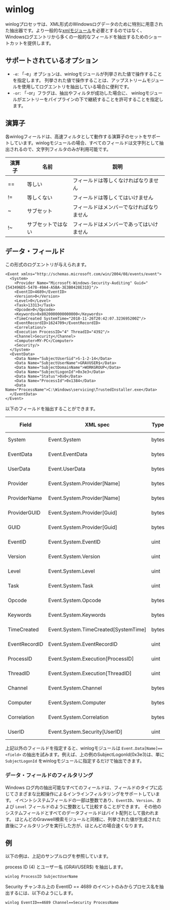 # winlog

winlogプロセッサは、XML形式のWindowsログデータのために特別に用意された抽出器です。より一般的な[xmlモジュール](/#!search/xml/xml.md)を必要とするのではなく、 Windowsログエントリから多くの一般的なフィールドを抽出するためのショートカットを提供します。

## サポートされているオプション

* `-e`: 「-e」オプションは、winlogモジュールが列挙された値で操作することを指定します。 列挙された値で操作することは、アップストリームモジュールを使用してログエントリを抽出している場合に便利です。
* `-or`: 「-or」フラグは、抽出やフィルタが成功した場合に、 winlogモジュールがエントリーをパイプラインの下で継続することを許可することを指定します。

## 演算子

各winlogフィールドは、高速フィルタとして動作する演算子のセットをサポートしています。winlogモジュールの場合、すべてのフィールドは文字列として抽出されるので、文字列フィルタのみが利用可能です。

| 演算子 | 名前 | 説明 |
|----------|------|-------------|
| == | 等しい | フィールドは等しくなければなりません
| != | 等しくない | フィールドは等しくてはいけません
| ~ | サブセット | フィールドはメンバーでなければなりません
| !~ | サブセットではない | フィールドはメンバーであってはいけません

## データ・フィールド

この形式のログエントリが与えられます。

```
<Event xmlns="http://schemas.microsoft.com/win/2004/08/events/event">
  <System>
    <Provider Name="Microsoft-Windows-Security-Auditing" Guid="{543496D5-5478-49A4-A5BA-3E3B0428E31D}"/>
    <EventID>4689</EventID>
    <Version>0</Version>
    <Level>0</Level>
    <Task>13313</Task>
    <Opcode>0</Opcode>
    <Keywords>0x8020000000000000</Keywords>
    <TimeCreated SystemTime="2018-11-26T20:42:07.323695200Z"/>
    <EventRecordID>1624709</EventRecordID>
    <Correlation/>
    <Execution ProcessID="4" ThreadID="4392"/>
    <Channel>Security</Channel>
    <Computer>MY-PC</Computer>
    <Security/>
  </System>
  <EventData>
    <Data Name="SubjectUserSid">S-1-2-14</Data>
    <Data Name="SubjectUserName">GRAVUSER$</Data>
    <Data Name="SubjectDomainName">WORKGROUP</Data>
    <Data Name="SubjectLogonId">0x3e3</Data>
    <Data Name="Status">0x0</Data>
    <Data Name="ProcessId">0x1384</Data>
    <Data Name="ProcessName">C:\Windows\servicing\TrustedInstaller.exe</Data>
  </EventData>
</Event>
```

以下のフィールドを抽出することができます。

| Field | XML spec | Type | Filter Options |
|-------|----------|------|----------------|
| System | Event.System | bytes | == != ~ !~ |
| EventData | Event.EventData | bytes | == != ~ !~ |
| UserData | Event.UserData | bytes | == != ~ !~ |
| Provider | Event.System.Provider[Name] | bytes | == != ~ !~ |
| ProviderName | Event.System.Provider[Name] | bytes | == != ~ !~ |
| ProviderGUID | Event.System.Provider[Guid] | bytes | == != ~ !~ |
| GUID | Event.System.Provider[Guid] | bytes | == != ~ !~ |
| EventID | Event.System.EventID | uint | == != < <= > >= |
| Version | Event.System.Version | uint | == != < <= > >= |
| Level | Event.System.Level | uint | == != < <= > >= |
| Task | Event.System.Task | uint | == != < <= > >= |
| Opcode | Event.System.Opcode | bytes | == != ~ !~ |
| Keywords | Event.System.Keywords | bytes | == != ~ !~ |
| TimeCreated | Event.System.TimeCreated[SystemTime] | bytes | == != ~ !~ |
| EventRecordID | Event.System.EventRecordID | uint | == != < <= > >= |
| ProcessID | Event.System.Execution[ProcessID] | uint | == != < <= > >= |
| ThreadID | Event.System.Execution[ThreadID] | uint | == != < <= > >= |
| Channel | Event.System.Channel | bytes | == != ~ !~ |
| Computer | Event.System.Computer | bytes | == != ~ !~ |
| Correlation | Event.System.Correlation | bytes | == != ~ !~ |
| UserID | Event.System.Security[UserID] | uint | == != < <= > >= |

上記以外のフィールドを指定すると、winlogモジュールは `Event.Data[Name]==<field>` の抽出を試みます。例えば、上の例のSubjectLogonId(0x3e3)は、単に `SubjectLogonId` をwinlogモジュールに指定するだけで抽出できます。

### データ・フィールドのフィルタリング

Windows ログ内の抽出可能なすべてのフィールドは、フィールドのタイプに応じてさまざまな比較操作によるインラインフィルタリングをサポートしています。 イベントシステムフィールドの一部は整数であり、`EventID`、`Version`、および `Level` フィールドのように整数として比較することができます。 その他のシステムフィールドとすべてのデータフィールドはバイト配列として扱われます。 ほとんどのGravwell検索モジュールと同様に、列挙された値が生成された直後にフィルタリングを実行した方が、ほとんどの場合速くなります。


## 例

以下の例は、上記のサンプルログを参照しています。

process ID (4) とユーザー名 (GRAVUSER$) を抽出します。

```
winlog ProcessID SubjectUserName
```

Security チャンネル上の EventID == 4689 のイベントのみからプロセス名を抽出するには、以下のようにします。

```
winlog EventID==4689 Channel==Security ProcessName
```
